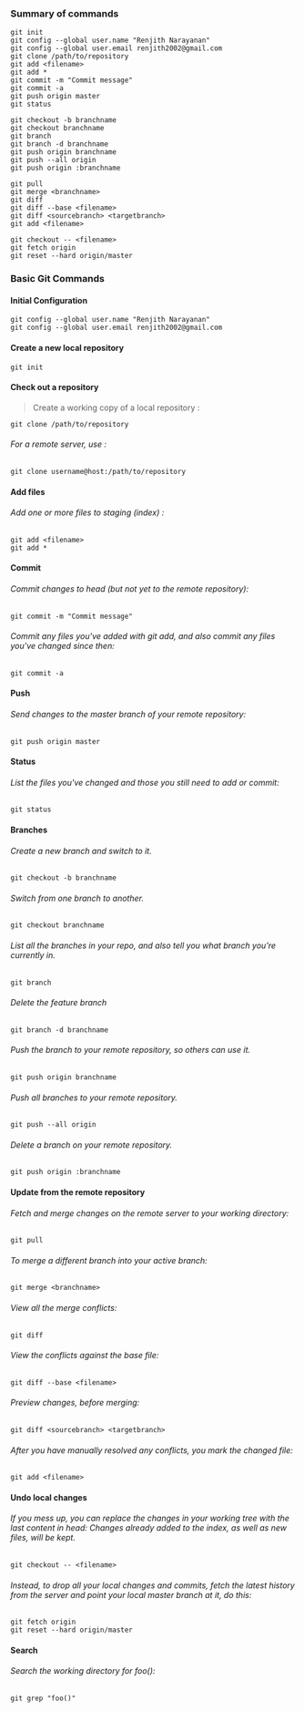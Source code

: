 ### Summary of commands
```
git init
git config --global user.name "Renjith Narayanan"
git config --global user.email renjith2002@gmail.com
git clone /path/to/repository
git add <filename>
git add *
git commit -m "Commit message"
git commit -a
git push origin master
git status

git checkout -b branchname
git checkout branchname
git branch
git branch -d branchname
git push origin branchname
git push --all origin
git push origin :branchname

git pull
git merge <branchname>
git diff
git diff --base <filename>
git diff <sourcebranch> <targetbranch>
git add <filename>

git checkout -- <filename>
git fetch origin
git reset --hard origin/master
```


### Basic Git Commands


#### Initial Configuration

  ```
  git config --global user.name "Renjith Narayanan"
  git config --global user.email renjith2002@gmail.com
  ```

#### Create a new local repository

```
git init
```

#### Check out a repository

> Create a working copy of a local repository :

```
git clone /path/to/repository
```
###### For a remote server, use :

```
git clone username@host:/path/to/repository
```


#### Add files	

###### Add one or more files to staging (index)	: 

```
git add <filename>
git add *
```

#### Commit	

###### Commit changes to head (but not yet to the remote repository):	
```
git commit -m "Commit message"
```
###### Commit any files you've added with git add, and also commit any files you've changed since then:	
```
git commit -a
```

#### Push	

###### Send changes to the master branch of your remote repository:
```
git push origin master
```

#### Status	

###### List the files you've changed and those you still need to add or commit:	
```
git status
```

#### Branches

###### Create a new branch and switch to it.
```
git checkout -b branchname 
```
###### Switch from one branch to another.
```
git checkout branchname
```
###### List all the branches in your repo, and also tell you what branch you're currently in.
```
git branch
```
###### Delete the feature branch
```
git branch -d branchname
```
###### Push the branch to your remote repository, so others can use it.
```
git push origin branchname
```
###### Push all branches to your remote repository.
```
git push --all origin
```
###### Delete a branch on your remote repository.
```
git push origin :branchname
```

#### Update from the remote repository

###### Fetch and merge changes on the remote server to your working directory:
```
git pull
```
###### To merge a different branch into your active branch:	
```
git merge <branchname>
```
###### View all the merge conflicts:
```
git diff
```
###### View the conflicts against the base file:
```
git diff --base <filename>
```
###### Preview changes, before merging:
```
git diff <sourcebranch> <targetbranch>
```
###### After you have manually resolved any conflicts, you mark the changed file:	
```
git add <filename>
```

#### Undo local changes	

###### If you mess up, you can replace the changes in your working tree with the last content in head: Changes already added to the index, as well as new files, will be kept.
```
git checkout -- <filename>
```
###### Instead, to drop all your local changes and commits, fetch the latest history from the server and point your local master branch at it, do this:	
```
git fetch origin
git reset --hard origin/master
```
#### Search
###### Search the working directory for foo():	
```
git grep "foo()"
```
